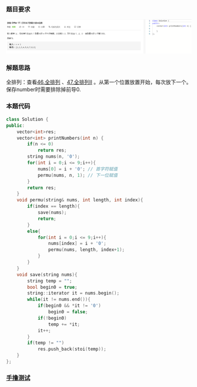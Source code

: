 ### 题目要求

![](./pic/offer17.png)

### 解题思路

全排列：查看[46.全排列](46.md) 、[47.全排列II](47.md) 。从第一个位置放置开始，每次放下一个。保存number时需要排除掉前导0.

### 本题代码

```c++
class Solution {
public:
    vector<int>res;
    vector<int> printNumbers(int n) {
        if(n <= 0)
            return res;
        string nums(n, '0');
        for(int i = 0;i <= 9;i++){
            nums[0] = i + '0'; // 首字符赋值
            permu(nums, n, 1); // 下一位赋值
        }
        return res;
    }
    void permu(string& nums, int length, int index){
        if(index == length){
            save(nums);
            return;
        }
        else{
            for(int i = 0;i <= 9;i++){
                nums[index] = i + '0';
                permu(nums, length, index+1);
            }
        }
    }
    void save(string nums){
        string temp = "";
        bool begin0 = true;
        string::iterator it = nums.begin();
        while(it != nums.end()){
            if(begin0 && *it != '0')
                begin0 = false;
            if(!begin0)
                temp += *it;
            it++;
        }
        if(temp != "")
            res.push_back(stoi(temp));
    }
};
```

### [手撸测试](https://leetcode-cn.com/problems/da-yin-cong-1dao-zui-da-de-nwei-shu-lcof/)  

